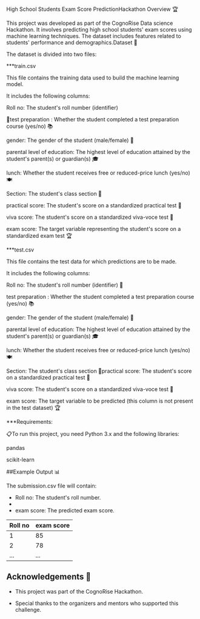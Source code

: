 High School Students Exam Score PredictionHackathon Overview 🏆

This project was developed as part of the CognoRise Data science Hackathon. It involves predicting high school students' exam scores using machine learning techniques. The dataset includes features related to students' performance and demographics.Dataset 📂

The dataset is divided into two files:

***train.csv

This file contains the training data used to build the machine learning model.


 It includes the following columns:
 
 Roll no: The student's roll number (identifier)
 
 🎫test preparation : Whether the student completed a test preparation course (yes/no) 📚
 
 gender: The gender of the student (male/female) 🚻
 
 parental level of education: The highest level of education attained by the student's parent(s) or guardian(s) 🎓
 
 lunch: Whether the student receives free or reduced-price lunch (yes/no) 🍽️
 
 Section: The student's class section 🏫
 
 practical score: The student's score on a standardized practical test 📝
 
 viva score: The student's score on a standardized viva-voce test 🎤
 
 exam score: The target variable representing the student's score on a standardized exam test 🏆
 
 
 ***test.csv
 
 This file contains the test data for which predictions are to be made. 
 
 It includes the following columns:
 
 Roll no: The student's roll number (identifier) 🎫
 
 test preparation : Whether the student completed a test preparation course (yes/no) 📚
 
 gender: The gender of the student (male/female) 🚻
 
 parental level of education: The highest level of education attained by the student's parent(s) or guardian(s) 🎓
 
 lunch: Whether the student receives free or reduced-price lunch (yes/no) 🍽️
 
 Section: The student's class section 🏫practical score: The student's score on a standardized practical test 📝
 
 viva score: The student's score on a standardized viva-voce test 🎤
 
 exam score: The target variable to be predicted (this column is not present in the test dataset) 🏆

 
 ***Requirements:
 
 📋To run this project, you need Python 3.x and the following libraries:
 
 pandas
 
 scikit-learn

 
 ##Example Output 📊

The submission.csv file will contain:

- Roll no: The student's roll number.
- 
- exam score: The predicted exam score.
  

| Roll no | exam score |
|---------|------------|
| 1       | 85         |
| 2       | 78         |
| ...     | ...        |


## Acknowledgements 🎉

- This project was part of the CognoRise Hackathon.
  
- Special thanks to the organizers and mentors who supported this challenge.
